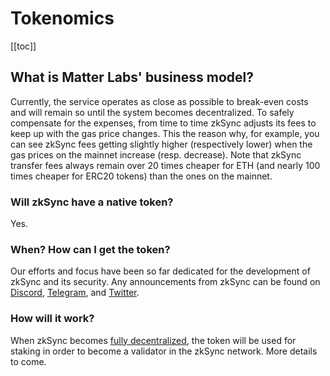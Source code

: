 # Tokenomics

[[toc]]

## What is Matter Labs' business model?

Currently, the service operates as close as possible to break-even costs and will remain so until the system becomes
decentralized. To safely compensate for the expenses, from time to time zkSync adjusts its fees to keep up with the gas
price changes. This the reason why, for example, you can see zkSync fees getting slightly higher (respectively lower)
when the gas prices on the mainnet increase (resp. decrease). Note that zkSync transfer fees always remain over 20 times
cheaper for ETH (and nearly 100 times cheaper for ERC20 tokens) than the ones on the mainnet.

### Will zkSync have a native token?

Yes.

### When? How can I get the token?

Our efforts and focus have been so far dedicated for the development of zkSync and its security. Any announcements from zkSync can be found
on [Discord](https://discord.com/invite/px2aR7w), [Telegram](https://t.me/zksync), and
[Twitter](https://twitter.com/zksync).

### How will it work?

When zkSync becomes [fully decentralized](/faq/decentralization.md#how-decentralized-is-zksync), the token will be used for staking in order to become a validator in the zkSync
network. More details to come.
